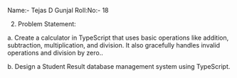 Name:- Tejas D Gunjal Roll:No:- 18

2.	Problem Statement:

a.	Create a calculator in TypeScript that uses basic operations like addition, subtraction, multiplication, and division. It also gracefully handles invalid operations and division by zero..

b.	Design a Student Result database management system using TypeScript.
